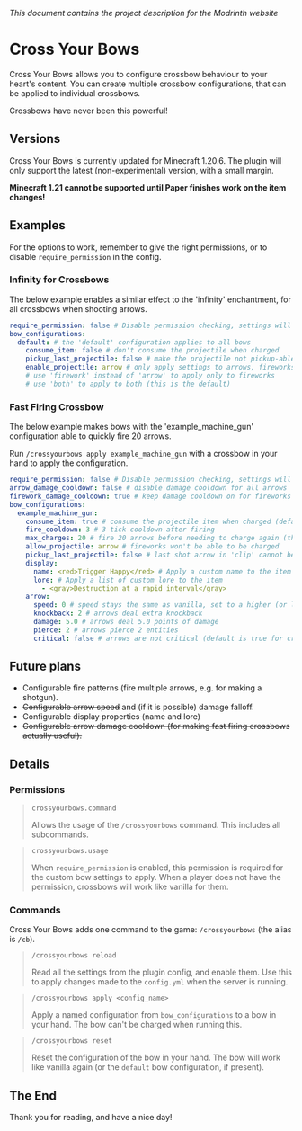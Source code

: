 *This document contains the project description for the Modrinth website*

# Cross Your Bows

Cross Your Bows allows you to configure crossbow behaviour to your heart's content.
You can create multiple crossbow configurations, that can be applied to individual crossbows.

Crossbows have never been this powerful!

## Versions

Cross Your Bows is currently updated for Minecraft 1.20.6.
The plugin will only support the latest (non-experimental) version, with a small margin.

**Minecraft 1.21 cannot be supported until Paper finishes work on the item changes!**

## Examples

For the options to work, remember to give the right permissions,
or to disable `require_permission` in the config.

### Infinity for Crossbows

The below example enables a similar effect to the 'infinity' enchantment, for all crossbows when shooting arrows.

```yaml
require_permission: false # Disable permission checking, settings will apply to every player regardless of permission
bow_configurations:
  default: # the 'default' configuration applies to all bows
    consume_item: false # don't consume the projectile when charged
    pickup_last_projectile: false # make the projectile not pickup-able (only applies to arrows)
    enable_projectile: arrow # only apply settings to arrows, fireworks behave like normal
    # use 'firework' instead of 'arrow' to apply only to fireworks
    # use 'both' to apply to both (this is the default)
```

### Fast Firing Crossbow

The below example makes bows with the 'example_machine_gun' configuration able to quickly fire 20 arrows.

Run `/crossyourbows apply example_machine_gun` with a crossbow in your hand to apply the configuration.

```yaml
require_permission: false # Disable permission checking, settings will apply to every player regardless of permission
arrow_damage_cooldown: false # disable damage cooldown for all arrows
firework_damage_cooldown: true # keep damage cooldown on for fireworks (default is true)
bow_configurations:
  example_machine_gun:
    consume_item: true # consume the projectile item when charged (default is true)
    fire_cooldown: 3 # 3 tick cooldown after firing
    max_charges: 20 # fire 20 arrows before needing to charge again (the 'clip' size)
    allow_projectile: arrow # fireworks won't be able to be charged
    pickup_last_projectile: false # last shot arrow in 'clip' cannot be picked up again
    display:
      name: <red>Trigger Happy</red> # Apply a custom name to the item
      lore: # Apply a list of custom lore to the item
        - <gray>Destruction at a rapid interval</gray>
    arrow:
      speed: 0 # speed stays the same as vanilla, set to a higher (or lower) value to modify speed (default is 0)
      knockback: 2 # arrows deal extra knockback
      damage: 5.0 # arrows deal 5.0 points of damage
      pierce: 2 # arrows pierce 2 entities
      critical: false # arrows are not critical (default is true for crossbows, which gives extra damage)
```

## Future plans

- Configurable fire patterns (fire multiple arrows, e.g. for making a shotgun).
- ~~Configurable arrow speed~~ and (if it is possible) damage falloff.
- ~~Configurable display properties (name and lore)~~
- ~~Configurable arrow damage cooldown (for making fast firing crossbows actually useful).~~

## Details

### Permissions

> `crossyourbows.command`
>
> Allows the usage of the `/crossyourbows` command.
> This includes all subcommands.

> `crossyourbows.usage`
>
> When `require_permission` is enabled, this permission is required for the custom bow settings to apply.
> When a player does not have the permission, crossbows will work like vanilla for them.

### Commands

Cross Your Bows adds one command to the game: `/crossyourbows` (the alias is `/cb`).

> `/crossyourbows reload`
>
> Read all the settings from the plugin config, and enable them.
> Use this to apply changes made to the `config.yml` when the server is running.

> `/crossyourbows apply <config_name>`
>
> Apply a named configuration from `bow_configurations` to a bow in your hand.
> The bow can't be charged when running this.

> `/crossyourbows reset`
>
> Reset the configuration of the bow in your hand.
> The bow will work like vanilla again (or the `default` bow configuration, if present).

## The End

Thank you for reading, and have a nice day!